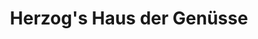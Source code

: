 ---
title: "Herzog's Haus der Genüsse"
url: /dingolfing/herzogs-haus-der-genuesse/
shop: Spirituosen
---